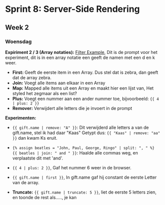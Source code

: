 # Sprint 8: Server-Side Rendering

## Week 2

### Woensdag
**Expiriment 2 / 3 (Array notaties):** [Filter Example](https://fdnd.directus.app/items/person?fields=name&filter[_or][0][name][_starts_with]=D&filter[_or][1][name][_starts_with]=K), Dit is de prompt voor het experiment, dit is in een array notatie een geeft de namen met een d en k weer.

- **First:** Geeft de eerste item in een Array. Dus stel dat is zebra, dan geeft dat de array zebra.  
- **Join:** Voegt alle items aan elkaar in een Array  
- **Map:** Mapped alle items uit een Array en maakt hier een lijst van, Het styled het zegmaar als een list?  
- **Plus:** Voegt een nummer aan een ander nummer toe, bijvoorbeeld: `{{ 4 | plus: 2 }}`  
- **Remover:** Verwijdert alle letters die je invoert in de prompt  

**Experimenten:**  

- `{{ gift.name | remove: "A" }}`: Dit verwijderd alle letters a van de gift.name, stel ik had daar "Kaas" Getypt dus: `{{ "Kaas" | remove: "aa" }}` dan kwam Ks eruit.  

- `{% assign beatles = "John, Paul, George, Ringo" | split: ", " %}`  
  `{{ beatles | join: " and " }}`: Haalde alle commas weg, en verplaatste dit met 'and'.  

- `{{ 4 | plus: 2 }}`, Gaf het nummer 6 weer in de browser.  

- `{{ gift.name | first }}`, In gift.name gaf hij constant de eerste Letter van de array.  

- **Truncate:** `{{ gift.name | truncate: 5 }}`, liet de eerste 5 letters zien, en toonde de rest als....., je kan  
